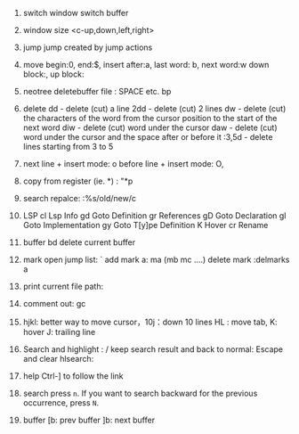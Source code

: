 1. switch window
   <c-h> <c-l>
   switch buffer
   <H><L>

2. window size
   <c-up,down,left,right>

3. jump
   <c-o> <c-i> jump created by jump actions

4. move
   begin:0, end:$, insert after:a, last word: b, next word:w
   down block:<c-D>, up block: <c-U>

5. neotree deletebuffer file
   <leader>: SPACE
   etc. <leader>bp

6. delete
   dd - delete (cut) a line
   2dd - delete (cut) 2 lines
   dw - delete (cut) the characters of the word from the cursor position to the start of the next word
   diw - delete (cut) word under the cursor
   daw - delete (cut) word under the cursor and the space after or before it
   :3,5d - delete lines starting from 3 to 5

7. next line + insert mode: o
   before line + insert mode: O,

8. copy from register (ie. *) : "*p

9. search repalce: :%s/old/new/c

10. LSP
    <leader>cl Lsp Info
    gd Goto Definition
    gr References
    gD Goto Declaration
    gI Goto Implementation
    gy Goto T[y]pe Definition
    K Hover
    <leader>cr Rename

11. buffer
    <leader>bd delete current buffer

12. mark
    open jump list: `
    add mark a: ma (mb mc ....)
    delete mark :delmarks a

13. print current file path: <c-g>

14. comment out:
    gc

15. hjkl: better way to move cursor，10j：down 10 lines
    HL : move tab, K: hover J: trailing line

16. Search and highlight : /
    keep search result and back to normal: <enter>
    Escape and clear hlsearch: <esc>

17. help
    Ctrl-] to follow the link

18. search
    press `n`. If you want to search backward for the previous occurrence, press `N`.

19. buffer
    [b: prev buffer
    ]b: next buffer
